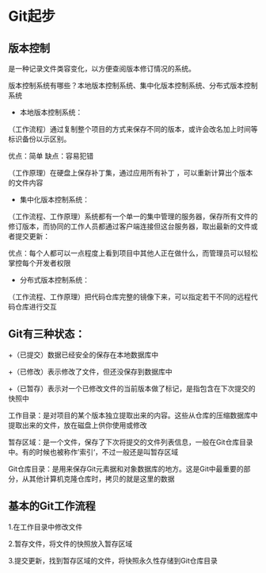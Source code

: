 # Git起步  

## 版本控制  
是一种记录文件类容变化，以方便查阅版本修订情况的系统。

版本控制系统有哪些？本地版本控制系统、集中化版本控制系统、分布式版本控制系统

+ 本地版本控制系统：

（工作流程）通过复制整个项目的方式来保存不同的版本，或许会改名加上时间等标识备份以示区别。

优点：简单 缺点：容易犯错

（工作原理）在硬盘上保存补丁集，通过应用所有补丁 ，可以重新计算出个版本的文件内容

+ 集中化版本控制系统：

（工作流程、工作原理）系统都有一个单一的集中管理的服务器，保存所有文件的修订版本，而协同的工作人员都通过客户端连接但这台服务器，取出最新的文件或者提交更新：

优点：每个人都可以一点程度上看到项目中其他人正在做什么，而管理员可以轻松掌控每个开发者权限

+ 分布式版本控制系统：

（工作流程、工作原理）把代码仓库完整的镜像下来，可以指定若干不同的远程代码仓库进行交互

## Git有三种状态：

+（已提交）数据已经安全的保存在本地数据库中

+（已修改）表示修改了文件，但还没保存到数据库中

+（已暂存）表示对一个已修改文件的当前版本做了标记，是指包含在下次提交的快照中

工作目录：是对项目的某个版本独立提取出来的内容。这些从仓库的压缩数据库中提取出来的文件，放在磁盘上供你使用或修改

暂存区域：是一个文件，保存了下次将提交的文件列表信息，一般在Git仓库目录中。有的时候也被称作’索引‘，不过一般还是叫暂存区域

Git仓库目录：是用来保存Git元素据和对象数据库的地方。这是Git中最重要的部分，从其他计算机克隆仓库时，拷贝的就是这里的数据

## 基本的Git工作流程

1.在工作目录中修改文件

2.暂存文件，将文件的快照放入暂存区域

3.提交更新，找到暂存区域的文件，将快照永久性存储到Git仓库目录